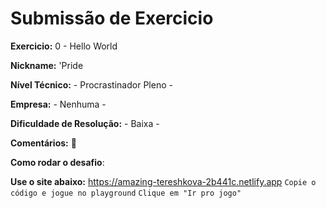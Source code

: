 # Submissão de Exercicio

**Exercicio:** 0 - Hello World

**Nickname:** 'Pride

**Nível Técnico:** - Procrastinador Pleno -

**Empresa:** - Nenhuma -

**Dificuldade de Resolução:** - Baixa -

**Comentários:** 👻

**Como rodar o desafio**: 

**Use o site abaixo:** 
https://amazing-tereshkova-2b441c.netlify.app
```Copie o código e jogue no playground```
```Clique em "Ir pro jogo"```